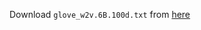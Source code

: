 Download `glove_w2v.6B.100d.txt` from [here](https://www.kaggle.com/datasets/sawarn69/glove6b100dtxt)
